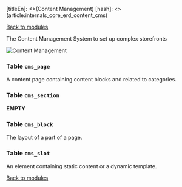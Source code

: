 [titleEn]: <>(Content Management)
[hash]: <>(article:internals_core_erd_content_cms)

[Back to modules](./../10-modules.md)

The Content Management System to set up complex storefronts

![Content Management](./dist/erd-shopware-core-content-cms.png)


### Table `cms_page`

A content page containing content blocks and related to categories.


### Table `cms_section`

__EMPTY__


### Table `cms_block`

The layout of a part of a page.


### Table `cms_slot`

An element containing static content or a dynamic template.


[Back to modules](./../10-modules.md)
